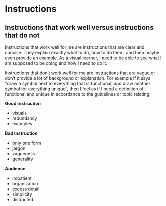 # Instructions
## Instructions that work well versus instructions that do not
Instructions that work well for me are instructions that are clear and concise. They explain exactly what to do, how to do them, and then maybe even provide an example. As a visual learner, I need to be able to see what I am supposed to  be doing and  how I need to do it.

Instructions that don’t work well for me are instructions that are vague or don’t provide a lot of background or explanation. For example if it says "draw a symbol next to everything that is functional, and draw another symbol for everything unique", then I feel as if I need a definition of functional and unique in accordance to the guidelines or topic relating. 

**Good Instruction**
- visuals
- redundancy
- examples

**Bad Instruction**
- only one form
- jargon
- vagueness
- generality

**Audience**
- impatient
- organization
- excess detail
- simplicity
- distracted
